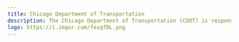 ```yaml
---
title: Chicago Department of Transportation
description: The Chicago Department of Transportation (CDOT) is responsible for public way infrastructure, including planning, design, construction, maintenance and management.
logo: https://i.imgur.com/fezqfDL.png
---
```

